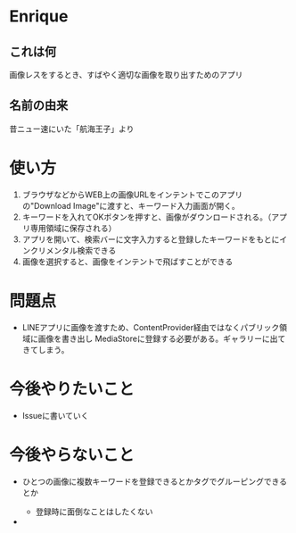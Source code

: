 # Enrique

## これは何

画像レスをするとき、すばやく適切な画像を取り出すためのアプリ

## 名前の由来

昔ニュー速にいた「航海王子」より

# 使い方

1. ブラウザなどからWEB上の画像URLをインテントでこのアプリの"Download Image"に渡すと、キーワード入力画面が開く。
1. キーワードを入れてOKボタンを押すと、画像がダウンロードされる。（アプリ専用領域に保存される）
1. アプリを開いて、検索バーに文字入力すると登録したキーワードをもとにインクリメンタル検索できる
1. 画像を選択すると、画像をインテントで飛ばすことができる

# 問題点

- LINEアプリに画像を渡すため、ContentProvider経由ではなくパブリック領域に画像を書き出し
MediaStoreに登録する必要がある。ギャラリーに出てきてしまう。

# 今後やりたいこと

- Issueに書いていく

# 今後やらないこと

- ひとつの画像に複数キーワードを登録できるとかタグでグルーピングできるとか
  - 登録時に面倒なことはしたくない

-
